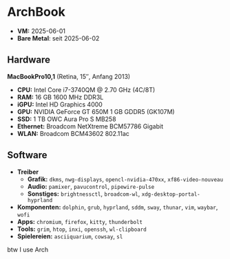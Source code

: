 # ArchBook
- **VM:** 2025-06-01
- **Bare Metal**: seit 2025-06-02

## Hardware
**MacBookPro10,1** (Retina, 15″, Anfang 2013)
- **CPU:** Intel Core i7-3740QM @ 2.70 GHz (4C/8T)
- **RAM:** 16 GB 1600 MHz DDR3L
- **iGPU:** Intel HD Graphics 4000
- **GPU:** NVIDIA GeForce GT 650M 1 GB GDDR5 (GK107M)
- **SSD:** 1 TB OWC Aura Pro S MB258
- **Ethernet:** Broadcom NetXtreme BCM57786 Gigabit
- **WLAN:** Broadcom BCM43602 802.11ac

## Software
- **Treiber**
  - **Grafik:** `dkms`, `nwg-displays`, `opencl-nvidia-470xx`, `xf86-video-nouveau`
  - **Audio:** `pamixer`, `pavucontrol`, `pipewire-pulse`
  - **Sonstiges:** `brightnessctl`, `broadcom-wl`, `xdg-desktop-portal-hyprland`
- **Komponenten:** `dolphin`, `grub`, `hyprland`, `sddm`, `sway`, `thunar`, `vim`, `waybar`, `wofi`
- **Apps:** `chromium`, `firefox`, `kitty`, `thunderbolt`
- **Tools:** `grim`, `htop`, `inxi`, `openssh`, `wl-clipboard`
- **Spielereien:** `asciiquarium`, `cowsay`, `sl`

btw I use Arch
